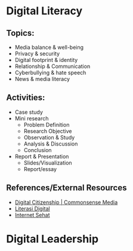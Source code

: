 # Digital Literacy

## Topics:
- Media balance & well-being
- Privacy & security
- Digital footprint & identity
- Relationship & Communication
- Cyberbullying & hate speech
- News & media literacy

## Activities:
- Case study
- Mini research
	- Problem Definition
	- Research Objective
	- Observation & Study
	- Analysis & Discussion
	- Conclusion
- Report & Presentation
	- Slides/Visualization
	- Report/essay

## References/External Resources
- [Digital Citizenship | Commonsense Media](https://www.commonsense.org/education/digital-citizenship)
- [Literasi Digital](http://literasidigital.id/)
- [Internet Sehat](http://internetsehat.id/)

# Digital Leadership
